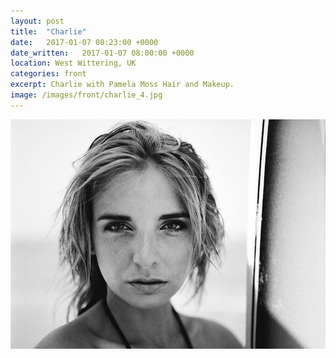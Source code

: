 ```yaml
---
layout: post
title:  "Charlie"
date:   2017-01-07 08:23:00 +0000
date_written:   2017-01-07 08:00:00 +0000
location: West Wittering, UK
categories: front
excerpt: Charlie with Pamela Moss Hair and Makeup.
image: /images/front/charlie_4.jpg
---
```

<img src="/images/front/charlie_4.jpg"/>
